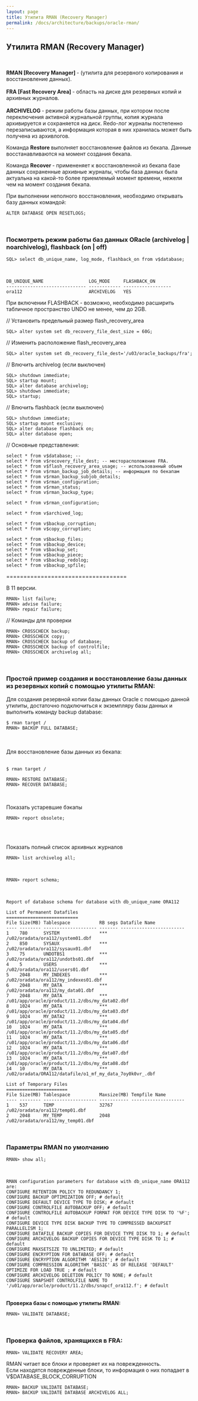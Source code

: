 ```yaml
---
layout: page
title: Утилита RMAN (Recovery Manager)
permalink: /docs/architecture/backups/oracle-rman/
---
```



<h2>Утилита RMAN (Recovery Manager)</h2><br/>

<strong>RMAN [Recovery Manager] </strong> - (утилита для резервного копирования и восстановление данных).
<br/><br/>
<strong>FRA [Fast Recovery Area] </strong> - область на диске для резервных копий и архивных журналов.
<br/><br/>
<strong>ARCHIVELOG </strong> - режим работы базы данных, при котором после переключения активной журнальной группы,
копия журнала архивируется и сохраняется на диск. Redo-лог журналы постепенно перезаписываются, а информация которая в них хранилась
может быть получена из архивлогов.


Команда <strong>Restore </strong> выполняет восстановление файлов из бекапа. Данные восстанавливаются
на момент создания бекапа.

Команда <strong>Recover </strong>- примененяет к восстановленной из бекапа базе данных сохраненные архивные журналы,
чтобы база данных была актуальна на какой-то более приемлемый момент времени, нежели чем на момент создания бекапа.

При выполнении неполного восстановления, необходимо открывать базу данных командой:

    ALTER DATABASE OPEN RESETLOGS;


<br/>
<h3>Посмотреть режим работы баз данных ORacle (archivelog | noarchivelog), flashback (on | off)</h3>


    SQL> select db_unique_name, log_mode, flashback_on from v$database;

<br/>

    DB_UNIQUE_NAME                 LOG_MODE     FLASHBACK_ON
    ------------------------------ ------------ ------------------
    ora112                         ARCHIVELOG   YES


При включении FLASHBACK - возможно, необходимо расширить табличное пространство UNDO не менее, чем до 2GB.



// Установить предельный размер flash_recovery_area

    SQL> alter system set db_recovery_file_dest_size = 60G;

// Изменить расположение flash_recovery_area

    SQL> alter system set db_recovery_file_dest='/u03/oracle_backups/fra';

// Влючить archivelog (если выключен)

    SQL> shutdown immediate;
    SQL> startup mount;
    SQL> alter database archivelog;
    SQL> shutdown immediate;
    SQL> startup;

// Влючить flashback (если выключен)

    SQL> shutdown immediate;
    SQL> startup mount exclusive;
    SQL> alter database flashback on;
    SQL> alter database open;


// Основные представления:

    select * from v$database; --
    select * from v$recovery_file_dest; -- месторасположение FRA.
    select * from v$flash_recovery_area_usage; -- использованный объем
    select * from v$rman_backup_job_details; -- информация по бекапам
    select * from v$rman_backup_subjob_details;
    select * from v$rman_configuration;
    select * from v$rman_status;
    select * from v$rman_backup_type;

    select * from v$rman_configuration;

    select * from v$archived_log;

    select * from v$backup_corruption;
    select * from v$copy_corruption;

    select * from v$backup_files;
    select * from v$backup_device;
    select * from v$backup_set;
    select * from v$backup_piece;
    select * from v$backup_redolog;
    select * from v$backup_spfile;


===================================

В 11 версии.

    RMAN> list failure;
    RMAN> advise failure;
    RMAN> repair failure;



// Команды для проверки

    RMAN> CROSSCHECK backup;
    RMAN> CROSSCHECK copy;
    RMAN> CROSSCHECK backup of database;
    RMAN> CROSSCHECK backup of controlfile;
    RMAN> CROSSCHECK archivelog all;


<br/>
<h3>Простой пример создания и восстановление базы данных из резервных копий с помощью утилиты RMAN:</h3>

Для создания резервной копии базы данных Oracle с помощью данной утилиты,
достаточно подключиться к экземпляру базы данных и выполнить команду backup database:


    $ rman target /
    RMAN> BACKUP FULL DATABASE;


<br/><br/>
Для восстановление базы данных из бекапа:
<br/><br/>


    $ rman target /

    RMAN> RESTORE DATABASE;
    RMAN> RECOVER DATABASE;


<br/>

Показать устаревшие бэкапы

    RMAN> report obsolete;

<br/><br/>

Показать полный список архивных журналов

    RMAN> list archivelog all;


<br/>

    RMAN> report schema;

<br/>

    Report of database schema for database with db_unique_name ORA112

    List of Permanent Datafiles
    ===========================
    File Size(MB) Tablespace           RB segs Datafile Name
    ---- -------- -------------------- ------- ------------------------
    1    780      SYSTEM               ***     /u02/oradata/ora112/system01.dbf
    2    850      SYSAUX               ***     /u02/oradata/ora112/sysaux01.dbf
    3    75       UNDOTBS1             ***     /u02/oradata/ora112/undotbs01.dbf
    4    5        USERS                ***     /u02/oradata/ora112/users01.dbf
    5    2048     MY_INDEXES           ***     /u02/oradata/ora112/my_indexes01.dbf
    6    2048     MY_DATA              ***     /u02/oradata/ora112/my_data01.dbf
    7    2048     MY_DATA              ***     /u01/app/oracle/product/11.2/dbs/my_data02.dbf
    8    1024     MY_DATA              ***     /u01/app/oracle/product/11.2/dbs/my_data03.dbf
    9    1024     MY_DATA2             ***     /u01/app/oracle/product/11.2/dbs/my_data04.dbf
    10   1024     MY_DATA              ***     /u01/app/oracle/product/11.2/dbs/my_data05.dbf
    11   1024     MY_DATA              ***     /u01/app/oracle/product/11.2/dbs/my_data06.dbf
    12   1024     MY_DATA              ***     /u01/app/oracle/product/11.2/dbs/my_data07.dbf
    13   1024     MY_DATA              ***     /u01/app/oracle/product/11.2/dbs/my_data08.dbf
    14   10       MY_DATA              ***     /u02/oradata/ORA112/datafile/o1_mf_my_data_7oy0k0vr_.dbf

    List of Temporary Files
    =======================
    File Size(MB) Tablespace           Maxsize(MB) Tempfile Name
    ---- -------- -------------------- ----------- --------------------
    1    537      TEMP                 32767       /u02/oradata/ora112/temp01.dbf
    2    2048     MY_TEMP              2048        /u02/oradata/ora112/my_temp01.dbf


<br/>
<h3>Параметры RMAN по умолчанию </h3>


    RMAN> show all;

<br/>


    RMAN configuration parameters for database with db_unique_name ORA112 are:
    CONFIGURE RETENTION POLICY TO REDUNDANCY 1;
    CONFIGURE BACKUP OPTIMIZATION OFF; # default
    CONFIGURE DEFAULT DEVICE TYPE TO DISK; # default
    CONFIGURE CONTROLFILE AUTOBACKUP OFF; # default
    CONFIGURE CONTROLFILE AUTOBACKUP FORMAT FOR DEVICE TYPE DISK TO '%F'; # default
    CONFIGURE DEVICE TYPE DISK BACKUP TYPE TO COMPRESSED BACKUPSET PARALLELISM 1;
    CONFIGURE DATAFILE BACKUP COPIES FOR DEVICE TYPE DISK TO 1; # default
    CONFIGURE ARCHIVELOG BACKUP COPIES FOR DEVICE TYPE DISK TO 1; # default
    CONFIGURE MAXSETSIZE TO UNLIMITED; # default
    CONFIGURE ENCRYPTION FOR DATABASE OFF; # default
    CONFIGURE ENCRYPTION ALGORITHM 'AES128'; # default
    CONFIGURE COMPRESSION ALGORITHM 'BASIC' AS OF RELEASE 'DEFAULT' OPTIMIZE FOR LOAD TRUE ; # default
    CONFIGURE ARCHIVELOG DELETION POLICY TO NONE; # default
    CONFIGURE SNAPSHOT CONTROLFILE NAME TO '/u01/app/oracle/product/11.2/dbs/snapcf_ora112.f'; # default



<br/>
<strong>Проверка базы с помощью утилиты RMAN:</strong>

    RMAN> VALIDATE DATABASE;


<br/>
<h3>Проверка файлов, хранящихся в FRA:</h3>

    RMAN> VALIDATE RECOVERY AREA;


RMAN читает все блоки и проверяет их на поврежденность. <br/>
Если находятся поврежденные блоки, то информация о них попадает в V$DATABASE_BLOCK_CORRUPTION<br/>

    RMAN> BACKUP VALIDATE DATABASE;
    RMAN> BACKUP VALIDATE DATABASE ARCHIVELOG ALL;
